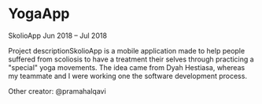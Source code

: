 # YogaApp

SkolioApp
Jun 2018 – Jul 2018

Project descriptionSkolioApp is a mobile application made to help people suffered from scoliosis to have a treatment their selves through practicing a "special" yoga movements. The idea came from Dyah Hestiasa, whereas my teammate and I were working one the software development process.

Other creator:
@pramahalqavi

